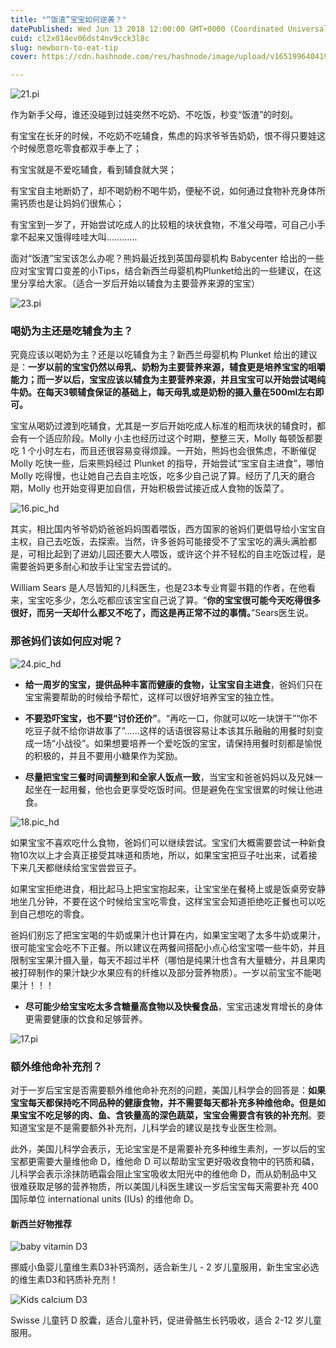 ```yaml
---
title: "“饭渣”宝宝如何逆袭？"
datePublished: Wed Jun 13 2018 12:00:00 GMT+0000 (Coordinated Universal Time)
cuid: cl2x014ev06dst4nv9cck3l8c
slug: newborn-to-eat-tip
cover: https://cdn.hashnode.com/res/hashnode/image/upload/v1651996404190/WdjmjHy-J.jpg

---
```


![21.pi](https://i.imgur.com/fJT1lJK.jpg)

作为新手父母，谁还没碰到过娃突然不吃奶、不吃饭，秒变“饭渣”的时刻。

有宝宝在长牙的时候，不吃奶不吃辅食，焦虑的妈求爷爷告奶奶，恨不得只要娃这个时候愿意吃零食都双手奉上了；

有宝宝就是不爱吃辅食，看到辅食就大哭；

有宝宝自主地断奶了，却不喝奶粉不喝牛奶，便秘不说，如何通过食物补充身体所需钙质也是让妈妈们很焦心；

有宝宝到一岁了，开始尝试吃成人的比较粗的块状食物，不准父母喂，可自己小手拿不起来又饿得哇哇大叫…………

面对“饭渣”宝宝该怎么办呢？熊妈最近找到英国母婴机构 Babycenter 给出的一些应对宝宝胃口变差的小Tips，结合新西兰母婴机构Plunket给出的一些建议，在这里分享给大家。（适合一岁后开始以辅食为主要营养来源的宝宝）

![23.pi](https://i.imgur.com/AHI0VSY.jpg)

### 喝奶为主还是吃辅食为主？
究竟应该以喝奶为主？还是以吃辅食为主？新西兰母婴机构 Plunket 给出的建议是：**一岁以前的宝宝仍然以母乳、奶粉为主要营养来源，辅食更是培养宝宝的咀嚼能力；而一岁以后，宝宝应该以辅食为主要营养来源，并且宝宝可以开始尝试喝纯牛奶。在每天3顿辅食保证的基础上，每天母乳或是奶粉的摄入量在500ml左右即可。**

宝宝从喝奶过渡到吃辅食，尤其是一岁后开始吃成人标准的粗而块状的辅食时，都会有一个适应阶段。Molly 小主也经历过这个时期，整整三天，Molly 每顿饭都要吃 1 个小时左右，而且还很容易变得烦躁。一开始，熊妈也会很焦虑，不断催促 Molly 吃快一些，后来熊妈经过 Plunket 的指导，开始尝试“宝宝自主进食”，哪怕 Molly 吃得慢，也让她自己去自主吃饭，吃多少自己说了算。经历了几天的磨合期，Molly 也开始变得更加自信，开始积极尝试接近成人食物的饭菜了。

![16.pic_hd](https://i.imgur.com/ObKUWqE.jpg)

其实，相比国内爷爷奶奶爸爸妈妈围着喂饭，西方国家的爸妈们更倡导给小宝宝自主权，自己去吃饭，去探索。当然，许多爸妈可能接受不了宝宝吃的满头满脸都是，可相比起到了进幼儿园还要大人喂饭，或许这个并不轻松的自主吃饭过程，是需要爸妈更多耐心和放手让宝宝去尝试的。

William Sears 是人尽皆知的儿科医生，也是23本专业育婴书籍的作者，在他看来，宝宝吃多少，怎么吃都应该宝宝自己说了算。“**你的宝宝很可能今天吃得很多很好，而另一天却什么都又不吃了，而这是再正常不过的事情。**”Sears医生说。

### 那爸妈们该如何应对呢？

![24.pic_hd](https://i.imgur.com/7iFhDW4.jpg)

* **给一周岁的宝宝，提供品种丰富而健康的食物，让宝宝自主进食**，爸妈们只在宝宝需要帮助的时候给予帮忙，这样可以很好培养宝宝的独立性。

* **不要恐吓宝宝，也不要“讨价还价”**。“再吃一口，你就可以吃一块饼干”“你不吃豆子就不给你讲故事了”……这样的话语很容易让本该其乐融融的用餐时刻变成一场“小战役”。如果想要培养一个爱吃饭的宝宝，请保持用餐时刻都是愉悦的积极的，并且不要用小糖果作为奖励。

* **尽量把宝宝三餐时间调整到和全家人饭点一致**，当宝宝和爸爸妈妈以及兄妹一起坐在一起用餐，他也会更享受吃饭时间。但是避免在宝宝很累的时候让他进食。

![18.pic_hd](https://i.imgur.com/RZZgYPa.jpg)


如果宝宝不喜欢吃什么食物，爸妈们可以继续尝试。宝宝们大概需要尝试一种新食物10次以上才会真正接受其味道和质地，所以，如果宝宝把豆子吐出来，试着接下来几天都继续给宝宝尝尝豆子。
   
如果宝宝拒绝进食，相比起马上把宝宝抱起来，让宝宝坐在餐椅上或是饭桌旁安静地坐几分钟，不要在这个时候给宝宝吃零食，这样宝宝会知道拒绝吃正餐也可以吃到自己想吃的零食。    
   
爸妈们别忘了把宝宝喝的牛奶或果汁也计算在内，如果宝宝喝了太多牛奶或果汁，很可能宝宝会吃不下正餐。所以建议在两餐间搭配小点心给宝宝喂一些牛奶，并且限制宝宝果汁摄入量，每天不超过半杯（哪怕是纯果汁也含有大量糖分，并且果肉被打碎制作的果汁缺少水果应有的纤维以及部分营养物质）。一岁以前宝宝不能喝果汁！！！

* **尽可能少给宝宝吃太多含糖量高食物以及快餐食品**，宝宝迅速发育增长的身体更需要健康的饮食和足够营养。

![17.pi](https://i.imgur.com/s3VY1kO.jpg)

### 额外维他命补充剂？
对于一岁后宝宝是否需要额外维他命补充剂的问题，美国儿科学会的回答是：**如果宝宝每天都保持吃不同品种的健康食物，并不需要每天都补充多种维他命。但是如果宝宝不吃足够的肉、鱼、含铁量高的深色蔬菜，宝宝会需要含有铁的补充剂**。要知道宝宝是不是需要额外补充剂，儿科学会的建议是找专业医生检测。

此外，美国儿科学会表示，无论宝宝是不是需要补充多种维生素剂，一岁以后的宝宝都更需要大量维他命 D，维他命 D 可以帮助宝宝更好吸收食物中的钙质和磷，儿科学会表示涂抹防晒霜会阻止宝宝吸收太阳光中的维他命 D，而从奶制品中又很难获取足够的营养物质，所以美国儿科医生建议一岁后宝宝每天需要补充 400 国际单位 international units (IUs) 的维他命 D。

#### 新西兰好物推荐

![baby vitamin D3](https://i.imgur.com/hPrawCA.png)

挪威小鱼婴儿童维生素D3补钙滴剂，适合新生儿 - 2 岁儿童服用，新生宝宝必选的维生素D3和钙质补充剂！

![Kids calcium D3](https://i.imgur.com/nfNclWT.png)

Swisse 儿童钙 D 胶囊，适合儿童补钙，促进骨骼生长钙吸收，适合 2-12 岁儿童服用。

